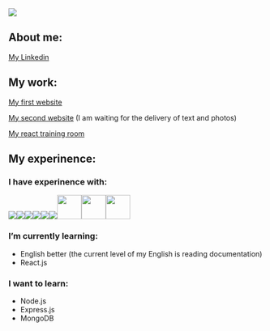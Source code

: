  <img src="https://vysmich.github.io/my_react_training_room/static/media/gif.63bfff66.gif">


## About me: 

[My Linkedin](https://www.linkedin.com/in/vysmich/)

## My work: 
[My first website](https://kovo-vyskocil.cz/)

[My second website](http://kaceni-solar.cekuj.net/) (I am waiting for the delivery of text and photos)

[My react training room](https://vysmich.github.io/my_react_training_room/) 

## My experinence: 
### I have experinence with:
<img src="https://img.icons8.com/color/48/000000/html-5--v1.png"><img src="https://img.icons8.com/color/48/000000/css3.png"><img src="https://img.icons8.com/color/48/000000/javascript.png"><img src="https://img.icons8.com/color/48/000000/bootstrap.png"/><img src="https://img.icons8.com/color/48/000000/git.png"/><img src="https://img.icons8.com/color/48/000000/npm.png"/><img src="https://parceljs.org/assets/parcel-og.png" width="48px"/><img src="https://raw.githubusercontent.com/webpack/media/master/logo/icon-square-big.png" width="48px"/><img src="https://prettier.io/icon.png" width="48px"/>





###  I’m  currently learning:
* English better (the current level of my English is reading documentation)
* React.js

### I want to learn:

* Node.js
* Express.js
* MongoDB

<!---
vysmich/vysmich is a ✨ special ✨ repository because its `README.md` (this file) appears on your GitHub profile.
You can click the Preview link to take a look at your changes.
--->
